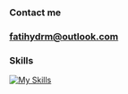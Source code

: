 ### Contact me
### fatihydrm@outlook.com


### Skills
[![My Skills](https://skillicons.dev/icons?i=html,css,js,sass,git,ai,vscode)](https://skillicons.dev)

